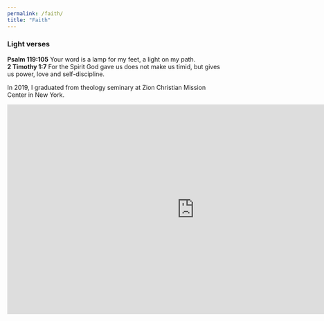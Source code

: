 ```yaml
---
permalink: /faith/
title: "Faith"
---
```


### Light verses
**Psalm 119:105** Your word is a lamp for my feet, a light on my path. \
**2 Timothy 1:7** For the Spirit God gave us does not make us timid, but gives us power, love and self-discipline.

In 2019, I graduated from theology seminary at Zion Christian Mission Center in New York. 
<iframe width="863" height="485" src="https://www.youtube.com/embed/i5yU0f3cZtE" title="103,764 Graduation Ceremony of Shincheonji Church of Jesus (Nov 10, 2019)" frameborder="0" allow="accelerometer; autoplay; clipboard-write; encrypted-media; gyroscope; picture-in-picture; web-share" allowfullscreen></iframe>
